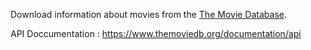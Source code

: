 Download information about movies from the [The Movie Database](https://www.themoviedb.org/).

API Doccumentation : https://www.themoviedb.org/documentation/api

